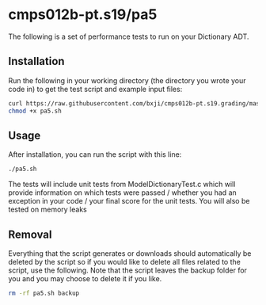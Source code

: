 # cmps012b-pt.s19/pa5

The following is a set of performance tests to run on your Dictionary ADT.

## Installation

Run the following in your working directory (the directory you wrote your code
in) to get the test script and example input files:

```bash
curl https://raw.githubusercontent.com/bxji/cmps012b-pt.s19.grading/master/pa5/pa5.sh > pa5.sh
chmod +x pa5.sh
```

## Usage

After installation, you can run the script with this line:

```bash
./pa5.sh
```
The tests will include unit tests from ModelDictionaryTest.c which will
provide information on which tests were passed / whether you had an exception
in your code / your final score for the unit tests. You will also be tested on
memory leaks

## Removal

Everything that the script generates or downloads should automatically be
deleted by the script so if you would like to delete all files related to the
script, use the following. Note that the script leaves the backup folder for you
and you may choose to delete it if you like.

```bash
rm -rf pa5.sh backup
```
